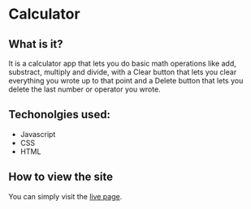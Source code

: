 # Calculator
## What is it?
It is a calculator app that lets you do basic math operations like add, substract, multiply and divide, with a Clear button that lets you clear everything you wrote up to that point and a Delete button that lets you delete the last number or operator you wrote.
## Techonolgies used:
* Javascript
* CSS
* HTML

## How to view the site
You can simply visit the [live page](https://anabargau.github.io/calculator/).
